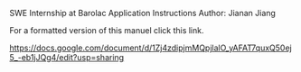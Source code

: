 SWE Internship at Barolac 
Application Instructions
Author: Jianan Jiang
                          
For a formatted version of this manuel click this link.
                          
https://docs.google.com/document/d/1Zj4zdipjmMQpjlalO_yAFAT7quxQ50ej5_-eb1jJQg4/edit?usp=sharing
